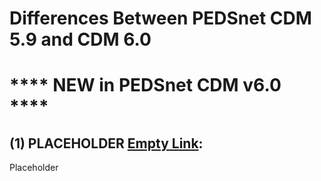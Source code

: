 # Differences Between PEDSnet CDM 5.9 and CDM 6.0

# **** NEW in PEDSnet CDM v6.0 ****

## (1) PLACEHOLDER [Empty Link]():
Placeholder